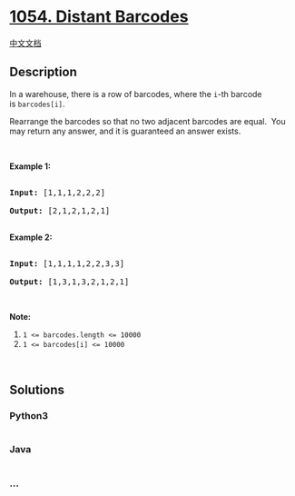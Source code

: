 # [1054. Distant Barcodes](https://leetcode.com/problems/distant-barcodes)

[中文文档](/solution/1000-1099/1054.Distant%20Barcodes/README.md)

## Description

<p>In a warehouse, there is a row of barcodes, where the <code>i</code>-th barcode is&nbsp;<code>barcodes[i]</code>.</p>

<p>Rearrange the barcodes so that no two adjacent barcodes are equal.&nbsp; You may return any answer, and it is guaranteed an answer exists.</p>

<p>&nbsp;</p>

<p><strong>Example 1:</strong></p>

<pre>

<strong>Input: </strong><span id="example-input-1-1">[1,1,1,2,2,2]</span>

<strong>Output: </strong><span id="example-output-1">[2,1,2,1,2,1]</span>

</pre>

<div>

<p><strong>Example 2:</strong></p>

<pre>

<strong>Input: </strong><span id="example-input-2-1">[1,1,1,1,2,2,3,3]</span>

<strong>Output: </strong><span id="example-output-2">[1,3,1,3,2,1,2,1]</span></pre>

</div>

<p>&nbsp;</p>

<p><strong>Note:</strong></p>

<ol>
    <li><code>1 &lt;= barcodes.length &lt;= 10000</code></li>
    <li><code>1 &lt;= barcodes[i] &lt;= 10000</code></li>
</ol>

<div>

<div>&nbsp;</div>

</div>

## Solutions

<!-- tabs:start -->

### **Python3**

```python

```

### **Java**

```java

```

### **...**

```

```

<!-- tabs:end -->
